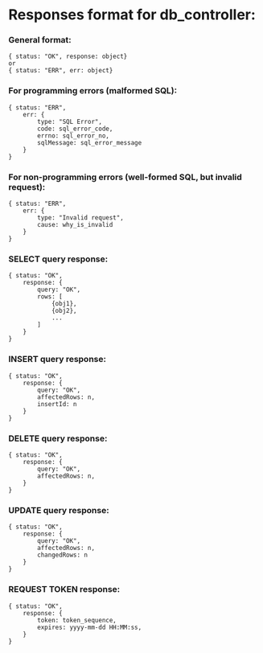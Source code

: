 # Responses format for db_controller:

### General format:
    { status: "OK", response: object}
    or
    { status: "ERR", err: object}

### For programming errors (malformed SQL):
    { status: "ERR", 
        err: {
            type: "SQL Error",
            code: sql_error_code,
            errno: sql_error_no,
            sqlMessage: sql_error_message
        }
    }
    
### For non-programming errors (well-formed SQL, but invalid request):
    { status: "ERR", 
        err: {
            type: "Invalid request",
            cause: why_is_invalid
        }
    }

### SELECT query response:
    { status: "OK",
        response: {
            query: "OK",
            rows: [
                {obj1},
                {obj2},
                ...
            ]
        }
    }

### INSERT query response:
    { status: "OK",
        response: {
            query: "OK",
            affectedRows: n,
            insertId: n
        }
    }

### DELETE query response:
    { status: "OK",
        response: {
            query: "OK",  
            affectedRows: n,
        }
    }

### UPDATE query response:
    { status: "OK",
        response: {
            query: "OK",
            affectedRows: n,
            changedRows: n
        }
    }

### REQUEST TOKEN response:
    { status: "OK",
        response: {
            token: token_sequence,
            expires: yyyy-mm-dd HH:MM:ss,
        }
    }
